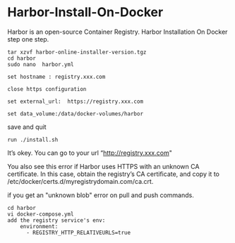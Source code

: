 # Harbor-Install-On-Docker 
Harbor is an open-source Container Registry. Harbor Installation On Docker step one step.
```
tar xzvf harbor-online-installer-version.tgz
cd harbor
sudo nano  harbor.yml
```
```
set hostname : registry.xxx.com
```
```
close https configuration
```
```
set external_url:  https://registry.xxx.com
```
```
set data_volume:/data/docker-volumes/harbor
```

save and quit
```
run ./install.sh
```
It’s okey. You can go to your url “http://registry.xxx.com"


You also see this error if Harbor uses HTTPS with an unknown CA certificate. In this case, obtain the registry’s CA certificate, and copy it to /etc/docker/certs.d/myregistrydomain.com/ca.crt.


if you get an "unknown blob" error on pull and push commands. 
```
cd harbor
vi docker-compose.yml
add the registry service's env:
    environment:
      - REGISTRY_HTTP_RELATIVEURLS=true
```

